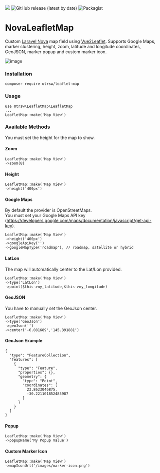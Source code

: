 ![](https://img.shields.io/github/stars/iMuMz/NovaLeafletMap?&style=flat-square)
![GitHub release (latest by date)](https://img.shields.io/github/v/release/iMuMz/NovaLeafletMap?color=yellow&style=flat-square)
![Packagist](https://img.shields.io/packagist/dt/otrsw/leaflet-map?color=green&logo=testing&style=flat-square)
# NovaLeafletMap
Custom [Laravel Nova](https://nova.laravel.com/) map field using [Vue2Leaflet](https://korigan.github.io/Vue2Leaflet). Supports Google Maps, marker clustering, height, zoom, latitude and longitude coordinates, GeoJSON, marker popup and custom marker icon.

![image](https://user-images.githubusercontent.com/22936672/83330778-dd997200-a291-11ea-997d-39f10e520b91.png)

### Installation

```
composer require otrsw/leaflet-map
```
### Usage

```
use Otrsw\LeafletMap\LeafletMap
...
LeafletMap::make('Map View')
```
### Available Methods
You must set the height for the map to show.
#### Zoom
```
LeafletMap::make('Map View')
->zoom(8)
```
#### Height
```
LeafletMap::make('Map View')
->height('400px')
```
#### Google Maps
By default the provider is OpenStreetMaps.<br> 
You must set your Google Maps API key (https://developers.google.com/maps/documentation/javascript/get-api-key).
```
LeafletMap::make('Map View')
->height('400px')
->googleApiKey('')
->googleMapType('roadmap'), // roadmap, satellite or hybrid
```
#### LatLon
The map will automatically center to the Lat/Lon provided.
```
LeafletMap::make('Map View')
->type('LatLon')
->point($this->my_latitude,$this->my_longitude)
```
#### GeoJSON
You have to manually set the GeoJson center.
```
LeafletMap::make('Map View')
->type('GeoJson')
->geoJson('')
->center('-6.081689','145.391881')
```
#### GeoJson Example 
```
{
  "type": "FeatureCollection",
  "features": [
    {
      "type": "Feature",
      "properties": {},
      "geometry": {
        "type": "Point",
        "coordinates": [
          23.8623046875,
          -30.221101852485987
        ]
      }
    }
  ]
}
```

#### Popup
```
LeafletMap::make('Map View')
->popupName('My Popup Value')
```
#### Custom Marker Icon
```
LeafletMap::make('Map View')
->mapIconUrl('/images/marker-icon.png')
```
